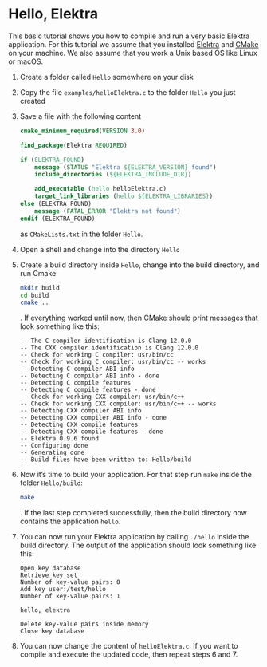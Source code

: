 # Hello, Elektra

This basic tutorial shows you how to compile and run a very basic Elektra application. For this tutorial we assume that you installed [Elektra](/doc/INSTALL.md) and [CMake](https://cmake.org) on your machine. We also assume that you work a Unix based OS like Linux or macOS.

1. Create a folder called `Hello` somewhere on your disk
2. Copy the file `examples/helloElektra.c` to the folder `Hello` you just created
3. Save a file with the following content

   ```cmake
   cmake_minimum_required(VERSION 3.0)

   find_package(Elektra REQUIRED)

   if (ELEKTRA_FOUND)
       message (STATUS "Elektra ${ELEKTRA_VERSION} found")
       include_directories (${ELEKTRA_INCLUDE_DIR})

       add_executable (hello helloElektra.c)
       target_link_libraries (hello ${ELEKTRA_LIBRARIES})
   else (ELEKTRA_FOUND)
       message (FATAL_ERROR "Elektra not found")
   endif (ELEKTRA_FOUND)
   ```

   as `CMakeLists.txt` in the folder `Hello`.

4. Open a shell and change into the directory `Hello`
5. Create a build directory inside `Hello`, change into the build directory, and run Cmake:

   ```sh
   mkdir build
   cd build
   cmake ..
   ```

   . If everything worked until now, then CMake should print messages that look something like this:

   ```
   -- The C compiler identification is Clang 12.0.0
   -- The CXX compiler identification is Clang 12.0.0
   -- Check for working C compiler: usr/bin/cc
   -- Check for working C compiler: usr/bin/cc -- works
   -- Detecting C compiler ABI info
   -- Detecting C compiler ABI info - done
   -- Detecting C compile features
   -- Detecting C compile features - done
   -- Check for working CXX compiler: usr/bin/c++
   -- Check for working CXX compiler: usr/bin/c++ -- works
   -- Detecting CXX compiler ABI info
   -- Detecting CXX compiler ABI info - done
   -- Detecting CXX compile features
   -- Detecting CXX compile features - done
   -- Elektra 0.9.6 found
   -- Configuring done
   -- Generating done
   -- Build files have been written to: Hello/build
   ```

6. Now it’s time to build your application. For that step run `make` inside the folder `Hello/build`:

   ```sh
   make
   ```

   . If the last step completed successfully, then the build directory now contains the application `hello`.

7. You can now run your Elektra application by calling `./hello` inside the build directory. The output of the application should look something like this:

   ```
   Open key database
   Retrieve key set
   Number of key-value pairs: 0
   Add key user:/test/hello
   Number of key-value pairs: 1

   hello, elektra

   Delete key-value pairs inside memory
   Close key database
   ```

8. You can now change the content of `helloElektra.c`. If you want to compile and execute the updated code, then repeat steps 6 and 7.
